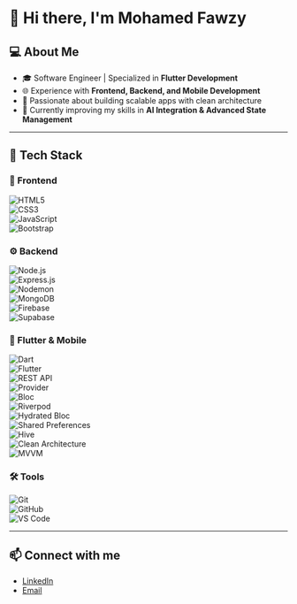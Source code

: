 # 👋 Hi there, I'm Mohamed Fawzy  

## 💻 About Me  
- 🎓 Software Engineer | Specialized in **Flutter Development**  
- 🌐 Experience with **Frontend, Backend, and Mobile Development**  
- 🚀 Passionate about building scalable apps with clean architecture  
- 🌱 Currently improving my skills in **AI Integration & Advanced State Management**  

---

## 🔧 Tech Stack  

### 🎨 Frontend  
![HTML5](https://img.shields.io/badge/-HTML5-E34F26?logo=html5&logoColor=white)  
![CSS3](https://img.shields.io/badge/-CSS3-1572B6?logo=css3&logoColor=white)  
![JavaScript](https://img.shields.io/badge/-JavaScript-F7DF1E?logo=javascript&logoColor=black)  
![Bootstrap](https://img.shields.io/badge/-Bootstrap-7952B3?logo=bootstrap&logoColor=white)  

### ⚙️ Backend  
![Node.js](https://img.shields.io/badge/-Node.js-339933?logo=node.js&logoColor=white)  
![Express.js](https://img.shields.io/badge/-Express.js-000000?logo=express&logoColor=white)  
![Nodemon](https://img.shields.io/badge/-Nodemon-76D04B?logo=nodemon&logoColor=black)  
![MongoDB](https://img.shields.io/badge/-MongoDB-47A248?logo=mongodb&logoColor=white)  
![Firebase](https://img.shields.io/badge/-Firebase-FFCA28?logo=firebase&logoColor=black)  
![Supabase](https://img.shields.io/badge/-Supabase-3ECF8E?logo=supabase&logoColor=black)  

### 📱 Flutter & Mobile  
![Dart](https://img.shields.io/badge/-Dart-0175C2?logo=dart&logoColor=white)  
![Flutter](https://img.shields.io/badge/-Flutter-02569B?logo=flutter&logoColor=white)  
![REST API](https://img.shields.io/badge/-REST%20API-005571?logo=postman&logoColor=white)  
![Provider](https://img.shields.io/badge/-Provider-02569B?logo=flutter&logoColor=white)  
![Bloc](https://img.shields.io/badge/-BLoC-7B68EE?logo=flutter&logoColor=white)  
![Riverpod](https://img.shields.io/badge/-Riverpod-40C4FF?logo=flutter&logoColor=white)  
![Hydrated Bloc](https://img.shields.io/badge/-Hydrated%20Bloc-000000?logo=flutter&logoColor=white)  
![Shared Preferences](https://img.shields.io/badge/-Shared%20Preferences-1976D2?logo=flutter&logoColor=white)  
![Hive](https://img.shields.io/badge/-Hive-FFCA28?logo=hive&logoColor=black)  
![Clean Architecture](https://img.shields.io/badge/-Clean%20Architecture-4285F4?logo=google&logoColor=white)  
![MVVM](https://img.shields.io/badge/-MVVM-FF5722?logo=flutter&logoColor=white)  

### 🛠️ Tools  
![Git](https://img.shields.io/badge/-Git-F05032?logo=git&logoColor=white)  
![GitHub](https://img.shields.io/badge/-GitHub-181717?logo=github&logoColor=white)  
![VS Code](https://img.shields.io/badge/-VS%20Code-007ACC?logo=visual-studio-code&logoColor=white)  


---

## 📫 Connect with me  
- [LinkedIn](https://www.linkedin.com/in/your-link)  
- [Email](mailto:your-email@gmail.com)  
